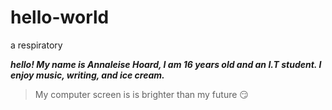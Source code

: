 # hello-world
a respiratory 

**_hello! My name is Annaleise Hoard, I am 16 years old and an I.T student. I enjoy music, writing, and ice cream._**

> My computer screen is 
> is brighter than my future
:smirk:
